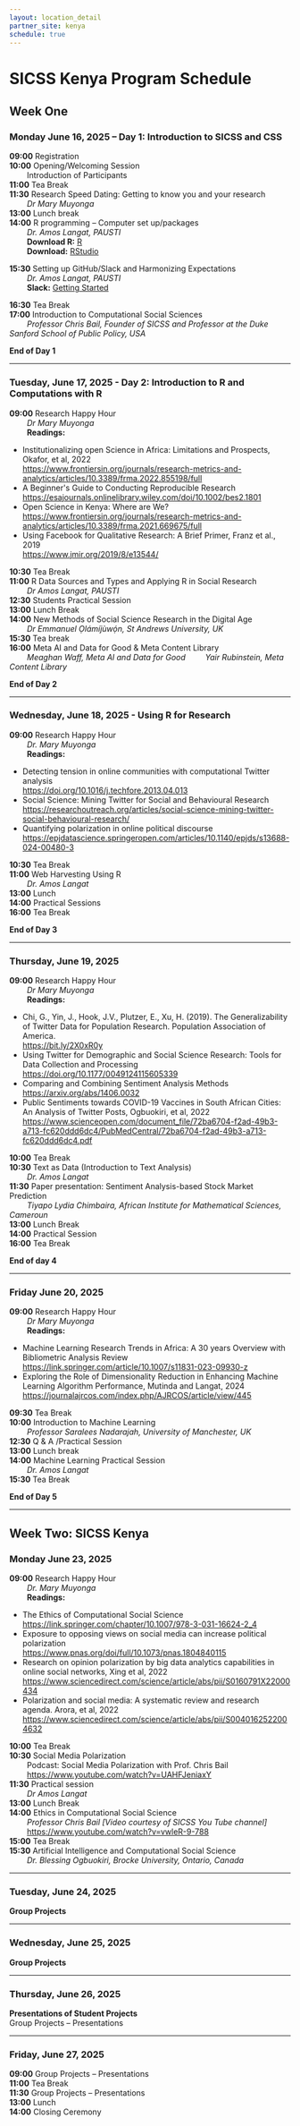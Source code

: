 ```yaml
---
layout: location_detail
partner_site: kenya
schedule: true
---
```


# SICSS Kenya Program Schedule

## Week One

### Monday June 16, 2025 – Day 1: Introduction to SICSS and CSS

**09:00** Registration  
**10:00** Opening/Welcoming Session  
&nbsp;&nbsp;&nbsp;&nbsp;&nbsp;&nbsp;&nbsp;&nbsp;Introduction of Participants  
**11:00** Tea Break  
**11:30** Research Speed Dating: Getting to know you and your research  
&nbsp;&nbsp;&nbsp;&nbsp;&nbsp;&nbsp;&nbsp;&nbsp;*Dr Mary Muyonga*  
**13:00** Lunch break  
**14:00** R programming – Computer set up/packages  
&nbsp;&nbsp;&nbsp;&nbsp;&nbsp;&nbsp;&nbsp;&nbsp;*Dr. Amos Langat, PAUSTI*  
&nbsp;&nbsp;&nbsp;&nbsp;&nbsp;&nbsp;&nbsp;&nbsp;**Download R:** [R](https://www.r-project.org/)  
&nbsp;&nbsp;&nbsp;&nbsp;&nbsp;&nbsp;&nbsp;&nbsp;**Download:** [RStudio](https://posit.co/download/rstudio-desktop/#download)


**15:30** Setting up GitHub/Slack and Harmonizing Expectations  
&nbsp;&nbsp;&nbsp;&nbsp;&nbsp;&nbsp;&nbsp;&nbsp;*Dr. Amos Langat, PAUSTI*  
&nbsp;&nbsp;&nbsp;&nbsp;&nbsp;&nbsp;&nbsp;&nbsp;**Slack:** [Getting Started](https://slack.com/help/categories/360000049043-Getting-started)
  
**16:30** Tea Break  
**17:00** Introduction to Computational Social Sciences  
&nbsp;&nbsp;&nbsp;&nbsp;&nbsp;&nbsp;&nbsp;&nbsp;*Professor Chris Bail, Founder of SICSS and Professor at the Duke Sanford School of Public Policy, USA*  

**End of Day 1**

---

### Tuesday, June 17, 2025 - Day 2: Introduction to R and Computations with R

**09:00** Research Happy Hour  
&nbsp;&nbsp;&nbsp;&nbsp;&nbsp;&nbsp;&nbsp;&nbsp;*Dr Mary Muyonga*  
&nbsp;&nbsp;&nbsp;&nbsp;&nbsp;&nbsp;&nbsp;&nbsp;**Readings:**
- Institutionalizing open Science in Africa: Limitations and Prospects, Okafor, et al, 2022  
  https://www.frontiersin.org/journals/research-metrics-and-analytics/articles/10.3389/frma.2022.855198/full
- A Beginner's Guide to Conducting Reproducible Research  
  https://esajournals.onlinelibrary.wiley.com/doi/10.1002/bes2.1801
- Open Science in Kenya: Where are We?  
  https://www.frontiersin.org/journals/research-metrics-and-analytics/articles/10.3389/frma.2021.669675/full
- Using Facebook for Qualitative Research: A Brief Primer, Franz et al., 2019  
  https://www.jmir.org/2019/8/e13544/

**10:30** Tea Break  
**11:00** R Data Sources and Types and Applying R in Social Research  
&nbsp;&nbsp;&nbsp;&nbsp;&nbsp;&nbsp;&nbsp;&nbsp;*Dr Amos Langat, PAUSTI*  
**12:30** Students Practical Session  
**13:00** Lunch Break  
**14:00** New Methods of Social Science Research in the Digital Age  
&nbsp;&nbsp;&nbsp;&nbsp;&nbsp;&nbsp;&nbsp;&nbsp;*Dr Emmanuel Ọlámíjùwọ́n, St Andrews University, UK*  
**15:30** Tea break  
**16:00** Meta AI and Data for Good & Meta Content Library  
&nbsp;&nbsp;&nbsp;&nbsp;&nbsp;&nbsp;&nbsp;&nbsp;*Meaghan Waff, Meta AI and Data for Good* 
&nbsp;&nbsp;&nbsp;&nbsp;&nbsp;&nbsp;&nbsp;&nbsp;*Yair Rubinstein, Meta Content Library*

**End of Day 2**

---

### Wednesday, June 18, 2025 - Using R for Research

**09:00** Research Happy Hour  
&nbsp;&nbsp;&nbsp;&nbsp;&nbsp;&nbsp;&nbsp;&nbsp;*Dr. Mary Muyonga*  
&nbsp;&nbsp;&nbsp;&nbsp;&nbsp;&nbsp;&nbsp;&nbsp;**Readings:**
- Detecting tension in online communities with computational Twitter analysis  
  https://doi.org/10.1016/j.techfore.2013.04.013
- Social Science: Mining Twitter for Social and Behavioural Research  
  https://researchoutreach.org/articles/social-science-mining-twitter-social-behavioural-research/
- Quantifying polarization in online political discourse  
  https://epjdatascience.springeropen.com/articles/10.1140/epjds/s13688-024-00480-3

**10:30** Tea Break  
**11:00** Web Harvesting Using R  
&nbsp;&nbsp;&nbsp;&nbsp;&nbsp;&nbsp;&nbsp;&nbsp;*Dr. Amos Langat*  
**13:00** Lunch  
**14:00** Practical Sessions  
**16:00** Tea Break  

**End of Day 3**

---

### Thursday, June 19, 2025

**09:00** Research Happy Hour  
&nbsp;&nbsp;&nbsp;&nbsp;&nbsp;&nbsp;&nbsp;&nbsp;*Dr Mary Muyonga*  
&nbsp;&nbsp;&nbsp;&nbsp;&nbsp;&nbsp;&nbsp;&nbsp;**Readings:**
- Chi, G., Yin, J., Hook, J.V., Plutzer, E., Xu, H. (2019). The Generalizability of Twitter Data for Population Research. Population Association of America.  
  https://bit.ly/2X0xR0y
- Using Twitter for Demographic and Social Science Research: Tools for Data Collection and Processing  
  https://doi.org/10.1177/0049124115605339
- Comparing and Combining Sentiment Analysis Methods  
  https://arxiv.org/abs/1406.0032
- Public Sentiments towards COVID-19 Vaccines in South African Cities: An Analysis of Twitter Posts, Ogbuokiri, et al, 2022  
  https://www.scienceopen.com/document_file/72ba6704-f2ad-49b3-a713-fc620ddd6dc4/PubMedCentral/72ba6704-f2ad-49b3-a713-fc620ddd6dc4.pdf

**10:00** Tea Break  
**10:30** Text as Data (Introduction to Text Analysis)  
&nbsp;&nbsp;&nbsp;&nbsp;&nbsp;&nbsp;&nbsp;&nbsp;*Dr. Amos Langat*  
**11:30** Paper presentation: Sentiment Analysis-based Stock Market Prediction  
&nbsp;&nbsp;&nbsp;&nbsp;&nbsp;&nbsp;&nbsp;&nbsp;*Tiyapo Lydia Chimbaira, African Institute for Mathematical Sciences, Cameroun*  
**13:00** Lunch Break  
**14:00** Practical Session  
**16:00** Tea Break  

**End of day 4**

---

### Friday June 20, 2025

**09:00** Research Happy Hour  
&nbsp;&nbsp;&nbsp;&nbsp;&nbsp;&nbsp;&nbsp;&nbsp;*Dr Mary Muyonga*  
&nbsp;&nbsp;&nbsp;&nbsp;&nbsp;&nbsp;&nbsp;&nbsp;**Readings:**
- Machine Learning Research Trends in Africa: A 30 years Overview with Bibliometric Analysis Review  
  https://link.springer.com/article/10.1007/s11831-023-09930-z
- Exploring the Role of Dimensionality Reduction in Enhancing Machine Learning Algorithm Performance, Mutinda and Langat, 2024  
  https://journalajrcos.com/index.php/AJRCOS/article/view/445

**09:30** Tea Break  
**10:00** Introduction to Machine Learning  
&nbsp;&nbsp;&nbsp;&nbsp;&nbsp;&nbsp;&nbsp;&nbsp;*Professor Saralees Nadarajah, University of Manchester, UK*  
**12:30** Q & A /Practical Session  
**13:00** Lunch break  
**14:00** Machine Learning Practical Session  
&nbsp;&nbsp;&nbsp;&nbsp;&nbsp;&nbsp;&nbsp;&nbsp;*Dr. Amos Langat*  
**15:30** Tea Break  

**End of Day 5**

---

## Week Two: SICSS Kenya

### Monday June 23, 2025

**09:00** Research Happy Hour  
&nbsp;&nbsp;&nbsp;&nbsp;&nbsp;&nbsp;&nbsp;&nbsp;*Dr. Mary Muyonga*  
&nbsp;&nbsp;&nbsp;&nbsp;&nbsp;&nbsp;&nbsp;&nbsp;**Readings:**
- The Ethics of Computational Social Science  
  https://link.springer.com/chapter/10.1007/978-3-031-16624-2_4
- Exposure to opposing views on social media can increase political polarization  
  https://www.pnas.org/doi/full/10.1073/pnas.1804840115
- Research on opinion polarization by big data analytics capabilities in online social networks, Xing et al, 2022  
  https://www.sciencedirect.com/science/article/abs/pii/S0160791X22000434
- Polarization and social media: A systematic review and research agenda. Arora, et al, 2022  
  https://www.sciencedirect.com/science/article/abs/pii/S0040162522004632

**10:00** Tea Break  
**10:30** Social Media Polarization  
&nbsp;&nbsp;&nbsp;&nbsp;&nbsp;&nbsp;&nbsp;&nbsp;Podcast: Social Media Polarization with Prof. Chris Bail  
&nbsp;&nbsp;&nbsp;&nbsp;&nbsp;&nbsp;&nbsp;&nbsp;https://www.youtube.com/watch?v=UAHFJeniaxY  
**11:30** Practical session  
&nbsp;&nbsp;&nbsp;&nbsp;&nbsp;&nbsp;&nbsp;&nbsp;*Dr Amos Langat*  
**13:00** Lunch Break  
**14:00** Ethics in Computational Social Science  
&nbsp;&nbsp;&nbsp;&nbsp;&nbsp;&nbsp;&nbsp;&nbsp;*Professor Chris Bail [Video courtesy of SICSS You Tube channel]*  
&nbsp;&nbsp;&nbsp;&nbsp;&nbsp;&nbsp;&nbsp;&nbsp;https://www.youtube.com/watch?v=vwleR-9-788  
**15:00** Tea Break  
**15:30** Artificial Intelligence and Computational Social Science  
&nbsp;&nbsp;&nbsp;&nbsp;&nbsp;&nbsp;&nbsp;&nbsp;*Dr. Blessing Ogbuokiri, Brocke University, Ontario, Canada*  

---

### Tuesday, June 24, 2025
**Group Projects**

---

### Wednesday, June 25, 2025
**Group Projects**

---

### Thursday, June 26, 2025
**Presentations of Student Projects**  
Group Projects – Presentations

---

### Friday, June 27, 2025

**09:00** Group Projects – Presentations  
**11:00** Tea Break  
**11:30** Group Projects – Presentations  
**13:00** Lunch  
**14:00** Closing Ceremony
